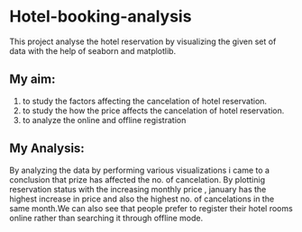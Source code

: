 # Hotel-booking-analysis
This project analyse the hotel reservation by visualizing the given set of data with the help of seaborn and matplotlib.
## My aim:
1. to study the factors affecting the cancelation of hotel reservation.
2. to study the how the price affects the cancelation of hotel reservation.
3. to analyze the online and offline registration

## My Analysis:
By analyzing the data by performing various visualizations i came to a conclusion that prize has affected the no. of cancelation. By plottinig reservation status with the increasing monthly price , january has the highest increase in price and also the highest no. of cancelations in the same month.We can also see that people prefer to register their hotel rooms online rather than searching it through offline mode.
